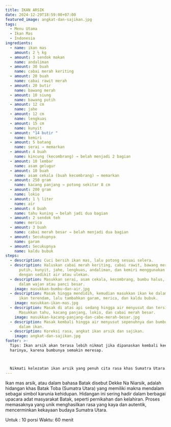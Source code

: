 ```yaml
---
title: IKAN ARSIK
date: 2024-12-29T18:59:00+07:00
featured_image: angkat-dan-sajikan.jpg
tags:
  - Menu Utama
  - Ikan Mas
  - Indonesia
ingredients:
  - name: ikan mas
    amount: 2 ½ kg
  - amount: 3 sendok makan
    name: andaliman
  - amount: 30 buah
    name: cabai merah keriting
  - amount: 20 buah
    name: cabai rawit merah
  - amount: 20 butir
    name: bawang merah
  - amount: 10 siung
    name: bawang putih
  - amount: 12 cm
    name: jahe
  - amount: 12 cm
    name: lengkuas
  - amount: 15 cm
    name: kunyit
  - amount: "14 butir "
    name: kemiri
  - amount: 5 batang
    name: serai → memarkan
  - amount: 4 buah
    name: kincung (kecombrang) → belah menjadi 2 bagian
  - amount: 10 lembar
    name: asam gelugur
  - amount: 10 buah
    name: asam cekala (buah kecombrang) → memarkan
  - amount: 250 gram
    name: kacang panjang → potong sekitar 8 cm
  - amount: 200 gram
    name: lokio
  - amount: 1 ½ liter
    name: air
  - amount: 4 buah
    name: tahu kuning → belah jadi dua bagian
  - amount: 2 sendok teh
    name: merica
  - amount: 3 buah
    name: cabai merah besar → belah menjadi dua bagian
  - amount: Secukupnya
    name: garam
  - amount: Secukupnya
    name: kaldu bubuk
steps:
  - description: Cuci bersih ikan mas, lalu potong sesuai selera.
  - description: Haluskan cabai merah keriting, cabai rawit, bawang merah, bawang
      putih, kunyit, jahe, lengkuas, andaliman, dan kemiri menggunakan blender
      dengan sedikit air atau ulekan.
  - description: Masukkan serai, asam cekala, kecombrang, bumbu halus, dan air ke
      dalam wajan atau panci besar.
    image: masukkan-bumbu-dan-air.jpg
  - description: Masak hingga mendidih, kemudian masukkan ikan ke dalamnya. Pastikan
      ikan terendam, lalu tambahkan garam, merica, dan kaldu bubuk.
    image: masukkan-ikan-mas.jpg
  - description: Masak di atas api sedang hingga air menyusut dan tersisa sedikit.
      Masukkan tahu, kacang panjang, lokio, dan cabai merah besar.
    image: masukkan-kacang-panjang-dan-cabe-merah-besar.jpg
  - description: Masak kembali hingga air menyusut sepenuhnya dan bumbu meresap ke
      dalam ikan.
  - description: Koreksi rasa, angkat ikan arsik dan sajikan.
    image: angkat-dan-sajikan.jpg
footer: >-
  Tips: Ikan arsik akan terasa lebih nikmat jika dipanaskan kembali keesokan
  harinya, karena bumbunya semakin meresap.



  Nikmati kelezatan ikan arsik yang penuh cita rasa khas Sumatra Utara. Dengan perpaduan bumbu rempah yang melimpah, setiap suapan akan membuatmu merasa lebih dekat dengan budaya Batak. Jangan lupa, arsik ini makin tastilicious saat disantap bersama keluarga!
---
```

Ikan mas arsik, atau dalam bahasa Batak disebut Dekke Na Niarsik, adalah hidangan khas Batak Toba (Sumatra Utara) yang memiliki makna mendalam sebagai simbol karunia kehidupan. Hidangan ini sering hadir dalam berbagai upacara adat masyarakat Batak, seperti pernikahan dan kelahiran. Proses memasaknya yang unik menghasilkan rasa yang kaya dan autentik, mencerminkan kekayaan budaya Sumatra Utara.


Untuk : 10 porsi
Waktu: 60 menit

